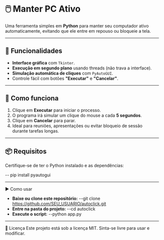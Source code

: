 # 🖱️ Manter PC Ativo

Uma ferramenta simples em **Python** para manter seu computador ativo automaticamente, evitando que ele entre em repouso ou bloqueie a tela.

---

## 📌 Funcionalidades

- **Interface gráfica** com `Tkinter`.
- **Execução em segundo plano** usando threads (não trava a interface).
- **Simulação automática de cliques** com `PyAutoGUI`.
- Controle fácil com botões **"Executar"** e **"Cancelar"**.

---

## 🚀 Como funciona

1. Clique em **Executar** para iniciar o processo.
2. O programa irá simular um clique do mouse a cada **5 segundos**.
3. Clique em **Cancelar** para parar.
4. Ideal para reuniões, apresentações ou evitar bloqueio de sessão durante tarefas longas.

---

## 📦 Requisitos

Certifique-se de ter o Python instalado e as dependências:

-- pip install pyautogui

---

▶️ Como usar

- **Baixe ou clone este repositório:**
  --git clone https://github.com/SEU_USUARIO/autoclick.git
- **Entre na pasta do projeto:**
  --cd autoclick
- **Execute o script:**
  --python app.py

---

📄 Licença
Este projeto está sob a licença MIT. Sinta-se livre para usar e modificar.
